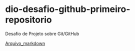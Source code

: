 # dio-desafio-github-primeiro-repositorio
Desafio de Projeto sobre Git/GitHub

[Arquivo_markdown](https://docs.pipz.com/central-de-ajuda/learning-center/guia-basico-de-markdown#open)
